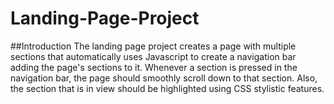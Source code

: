 # Landing-Page-Project

##Introduction
The landing page project creates a page with multiple sections that automatically uses Javascript to create a navigation bar adding the page's sections to it. Whenever a section is pressed in the navigation bar, the page should smoothly scroll down to that section. Also, the section that is in view should be highlighted using CSS stylistic features.
